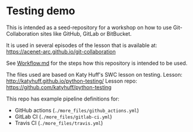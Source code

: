 # Testing demo

This is intended as a seed-repository for a workshop on how 
to use Git-Collaboration sites like GitHub, GitLab or BitBucket.

It is used in several episodes of the lesson that is available at:
https://acenet-arc.github.io/git-collaboration

See [Workflow.md](Workflow.md) for the steps how this repository
is intended to be used.

The files used are based on Katy Huff's SWC lesson on testing.
Lesson: http://katyhuff.github.io/python-testing/
Lesson repo: https://github.com/katyhuff/python-testing

This repo has example pipeline definitions for:
* GitHub actions (`./more_files/github_actions.yml`)
* GitLab CI (`./more_files/gitlab-ci.yml`)
* Travis CI (`./more_files/travis.yml`)
